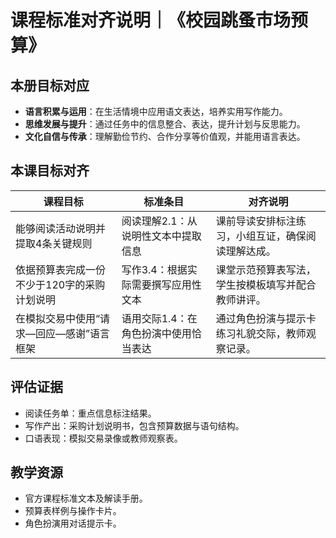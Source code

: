 # 课程标准对齐说明｜《校园跳蚤市场预算》

## 本册目标对应
- **语言积累与运用**：在生活情境中应用语文表达，培养实用写作能力。
- **思维发展与提升**：通过任务中的信息整合、表达，提升计划与反思能力。
- **文化自信与传承**：理解勤俭节约、合作分享等价值观，并能用语言表达。

## 本课目标对齐
| 课程目标 | 标准条目 | 对齐说明 |
| --- | --- | --- |
| 能够阅读活动说明并提取4条关键规则 | 阅读理解2.1：从说明性文本中提取信息 | 课前导读安排标注练习，小组互证，确保阅读理解达成。 |
| 依据预算表完成一份不少于120字的采购计划说明 | 写作3.4：根据实际需要撰写应用性文本 | 课堂示范预算表写法，学生按模板填写并配合教师讲评。 |
| 在模拟交易中使用“请求—回应—感谢”语言框架 | 语用交际1.4：在角色扮演中使用恰当表达 | 通过角色扮演与提示卡练习礼貌交际，教师观察记录。 |

## 评估证据
- 阅读任务单：重点信息标注结果。
- 写作产出：采购计划说明书，包含预算数据与语句结构。
- 口语表现：模拟交易录像或教师观察表。

## 教学资源
- 官方课程标准文本及解读手册。
- 预算表样例与操作卡片。
- 角色扮演用对话提示卡。
